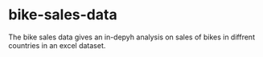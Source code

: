 # bike-sales-data
The bike sales data gives an in-depyh analysis  on sales of bikes in diffrent countries in an excel dataset.
